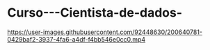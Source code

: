 # Curso---Cientista-de-dados-
https://user-images.githubusercontent.com/92448630/200640781-0429baf2-3937-4fa6-a4df-f4bb546e0cc0.mp4






